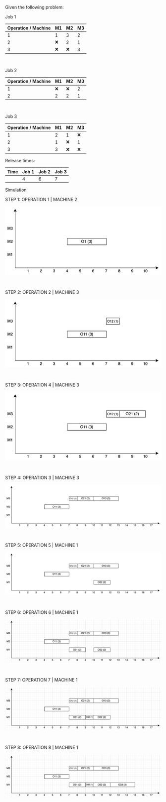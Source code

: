 Given the following problem:

Job 1

| Operation / Machine | M1 | M2 | M3 |
|-------|------|-----|-----|
| 1 | 1 | 3 | 2 |
| 2 | ❌ | 2 | 1 |
| 3 | ❌ | ❌ | 3 |

<br/>

Job 2

| Operation / Machine | M1 | M2 | M3 |
|-------|------|-----|-----|
| 1 | ❌ | ❌ | 2 |
| 2 | 2 | 2 | 1 |

<br/>

Job 3

| Operation / Machine | M1 | M2 | M3 |
|-------|------|-----|-----|
| 1 | 2 | 1 | ❌ |
| 2 | 1 | ❌ | 1 |
| 3 | 3 | ❌ | ❌ |

Release times:

| Time | Job 1 | Job 2 | Job 3 |
|-----|------|------|------|
| | 4 | 6 | 7 |

Simulation

STEP 1:
OPERATION 1 | MACHINE 2

![](./images/step1.jpg)

<br/>


STEP 2:
OPERATION 2 | MACHINE 3

![](./images/step2.jpg)

<br/>


STEP 3:
OPERATION 4 | MACHINE 3

![](./images/step3.jpg)

<br/>


STEP 4:
OPERATION 3 | MACHINE 3

![](./images/step4.jpg)

<br/>

STEP 5:
OPERATION 5 | MACHINE 1

![](./images/step5.jpg)

<br/>

STEP 6:
OPERATION 6 | MACHINE 1

![](./images/step6.jpg)

<br/>

STEP 7:
OPERATION 7 | MACHINE 1

![](./images/step7.jpg)

<br/>

STEP 8:
OPERATION 8 | MACHINE 1

![](./images/step8.jpg)

<br/>

